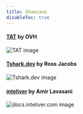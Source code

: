 ```yaml
---
title: Showcase
disableToc: true
---
```


#### [TAT](https://ovh.github.io/tat/overview/) by OVH
![TAT image](/public/images/showcase/tat.png?width=50pc)

#### [Tshark.dev](https://tshark.dev) by Ross Jacobs
![Tshark.dev image](/public/images/showcase/tshark_dev.png?width=50pc)

#### [inteliver](https://docs.inteliver.com) by Amir Lavasani
![docs.inteliver.com image](/public/images/showcase/inteliver_docs.png?width=50pc)